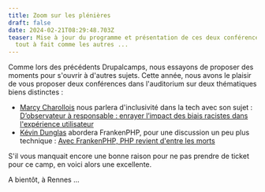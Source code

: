 ```yaml
---
title: Zoom sur les plénières
draft: false
date: 2024-02-21T08:29:48.703Z
teaser: Mise à jour du programme et présentation de ces deux conférences pas
  tout à fait comme les autres ...
---
```

Comme lors des précédents Drupalcamps, nous essayons de proposer des moments pour s'ouvrir à d'autres sujets. Cette année, nous avons le plaisir de vous proposer deux conférences dans l'auditorium sur deux thématiques biens distinctes : 

* [Marcy Charollois](https://www.mercimarcy.com/) nous parlera d'inclusivité dans la tech avec son sujet : [D’observateur à responsable : enrayer l’impact des biais racistes dans l'expérience utilisateur](https://rennes2024.drupalcamp.fr/programme/conferences/observateur-responsable/)
* [Kévin Dunglas](https://dunglas.dev/) abordera FrankenPHP, pour une discussion un peu plus technique : [Avec FrankenPHP, PHP revient d'entre les morts](https://rennes2024.drupalcamp.fr/programme/conferences/frankenphp/)

S'il vous manquait encore une bonne raison pour ne pas prendre de ticket pour ce camp, en voici alors une excellente.



A bientôt, à Rennes ...
